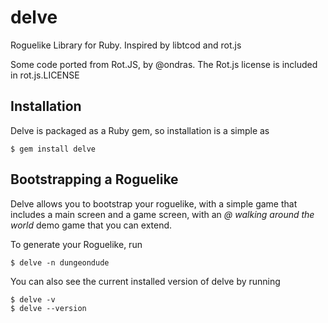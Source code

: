 delve
=====

Roguelike Library for Ruby. Inspired by libtcod and rot.js

Some code ported from Rot.JS, by @ondras. The Rot.js license is included in rot.js.LICENSE

## Installation

Delve is packaged as a Ruby gem, so installation is a simple as

    $ gem install delve

## Bootstrapping a Roguelike

Delve allows you to bootstrap your roguelike, with a simple game that includes a main screen and a game screen, with an _@ walking around the world_ demo game that you can extend.

To generate your Roguelike, run

    $ delve -n dungeondude

You can also see the current installed version of delve by running

    $ delve -v
    $ delve --version
